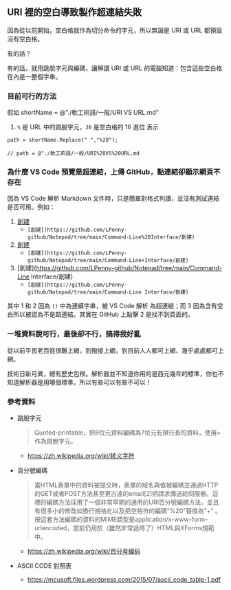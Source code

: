 ## URI 裡的空白導致製作超連結失敗

因為從以前開始，空白格就作為切分命令的字元，所以無論是 URI 或 URL 都預設沒有空白格。

有的話？

有的話，就用跳脫字元與編碼，讓解讀 URI 或 URL 的電腦知道：包含這些空白格在內是一整個字串。

### 目前可行的方法

假如 shortName = @"./軟工術語/一般/URI VS URL.md"

1. `%` 是 URL 中的跳脫字元，`20` 是空白格的 16 進位 表示
```
path = shortName.Replace(" ","%20"); 

// path = @"./軟工術語/一般/URI%20VS%20URL.md
```


### 為什麼 VS Code 預覽是超連結，上傳 GitHub，點連結卻顯示網頁不存在

因為 VS Code 解析 Markdown 文件時，只是簡單對格式判讀，並沒有測試連結是否可用。例如：

1. [創建](https://github.com/LPenny-github/Notepad/tree/main/Command-Line%20Interface/創建) 
    * `[創建](https://github.com/LPenny-github/Notepad/tree/main/Command-Line%20Interface/創建)`
2. [創建](https://github.com/LPenny-github/Notepad/tree/main/Command-Line+Interface/創建)   
    * `[創建](https://github.com/LPenny-github/Notepad/tree/main/Command-Line+Interface/創建)`
3. [創建](https://github.com/LPenny-github/Notepad/tree/main/Command-Line Interface/創建)   
    * `[創建](https://github.com/LPenny-github/Notepad/tree/main/Command-Line Interface/創建)`

其中 1 和 2 因為 `()` 中為連續字串，被 VS Code 解析 為超連結；而 3 因為含有空白所以被認為不是超連結。其實在 GitHub 上點擊 2 是找不到頁面的。


### 一堆資料說可行，最後卻不行，搞得我好亂

從以前平民老百姓很難上網，到撥接上網，到目前人人都可上網、幾乎處處都可上網。

技術日新月異，總有歷史包袱。解析器並不知道你用的是西元幾年的標準，你也不知道解析器是用哪個標準，所以有些可以有些不可以！


### 參考資料

* 跳脫字元
  > Quoted-printable，把8位元資料編碼為7位元有限行長的資料，使用=作為跳脫字元。
  * https://zh.wikipedia.org/wiki/转义字符

* 百分號編碼
  > 當HTML表單中的資料被提交時，表單的域名與值被編碼並通過HTTP的GET或者POST方法甚至更古遠的email[2]把請求傳送給伺服器。這裡的編碼方法採用了一個非常早期的通用的URI百分號編碼方法，並且有很多小的修改如換行規格化以及把空格符的編碼"%20"替換為"+" 。按這套方法編碼的資料的MIME類型是application/x-www-form-urlencoded，當前仍用於（雖然非常過時了）HTML與XForms規範中。
  * https://zh.wikipedia.org/wiki/百分号编码

* ASCII CODE 對照表
  * https://mcusoft.files.wordpress.com/2015/07/ascii_code_table-1.pdf


